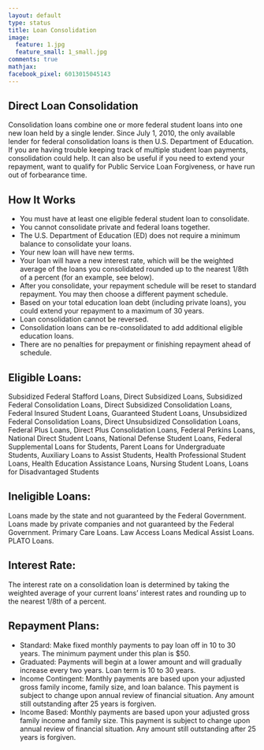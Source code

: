 ```yaml
---
layout: default
type: status
title: Loan Consolidation
image:
  feature: 1.jpg
  feature_small: 1_small.jpg
comments: true
mathjax:
facebook_pixel: 6013015045143
---
```


## Direct Loan Consolidation
Consolidation loans combine one or more federal student loans into one new loan held by a single lender. Since July 1, 2010, the only available lender for federal consolidation loans is then U.S. Department of Education. 
If you are having trouble keeping track of multiple student loan payments, consolidation could help. It can also be useful if you need to extend your repayment, want to qualify for Public Service Loan Forgiveness, or have run out of forbearance time. 

## How It Works
* You must have at least one eligible federal student loan to consolidate.
* You cannot consolidate private and federal loans together.
* The U.S. Department of Education (ED) does not require a minimum balance to consolidate your loans.
* Your new loan will have new terms.
* Your loan will have a new interest rate, which will be the weighted average of the loans you consolidated rounded up to the nearest 1/8th of a percent (for an example, see below). 
* After you consolidate, your repayment schedule will be reset to standard repayment. You may then choose a different payment schedule.
* Based on your total education loan debt (including private loans), you could extend your repayment to a maximum of 30 years.
* Loan consolidation cannot be reversed.
* Consolidation loans can be re-consolidated to add additional eligible education loans.
* There are no penalties for prepayment or finishing repayment ahead of schedule.

## Eligible Loans:  

Subsidized Federal Stafford Loans, Direct Subsidized Loans, Subsidized Federal Consolidation Loans, Direct Subsidized Consolidation Loans, Federal Insured Student Loans, Guaranteed Student Loans, Unsubsidized Federal Consolidation Loans, Direct Unsubsidized Consolidation Loans, Federal Plus Loans, Direct Plus Consolidation Loans, Federal Perkins Loans, National Direct Student Loans, National Defense Student Loans, Federal Supplemental Loans for Students, Parent Loans for Undergraduate Students, Auxiliary Loans to Assist Students, Health Professional Student Loans, Health Education Assistance Loans, Nursing Student Loans, Loans for Disadvantaged Students

## Ineligible Loans: 

Loans made by the state and not guaranteed by the Federal Government. Loans made by private companies and not guaranteed by the Federal Government. Primary Care Loans. Law Access Loans Medical  Assist Loans. PLATO Loans.

## Interest Rate:

The interest rate on a consolidation loan is determined by taking the weighted average of your current loans’ interest rates and rounding up to the nearest 1/8th of a percent. 

## Repayment Plans:
* Standard:  Make fixed monthly payments to pay loan off in 10 to 30 years.  The minimum payment under this plan is $50.
* Graduated:  Payments will begin at a lower amount and will gradually increase every two years.  Loan term is 10 to 30 years.
* Income Contingent:  Monthly payments are based upon your adjusted gross family income, family size, 	  and loan balance.  This payment is subject to change upon annual review of financial situation.  Any amount still outstanding after 25 years is forgiven.
* Income Based:  Monthly payments are based upon your adjusted gross family  income and family size.       	 This payment is subject to change upon annual review of financial situation.  Any amount still outstanding after 25 years is forgiven.
